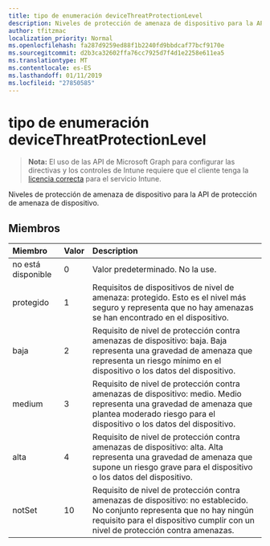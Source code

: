 ```yaml
---
title: tipo de enumeración deviceThreatProtectionLevel
description: Niveles de protección de amenaza de dispositivo para la API de protección de amenaza de dispositivo.
author: tfitzmac
localization_priority: Normal
ms.openlocfilehash: fa287d9259ed88f1b2240fd9bbdcaf77bcf9170e
ms.sourcegitcommit: d2b3ca32602ffa76cc7925d7f4d1e2258e611ea5
ms.translationtype: MT
ms.contentlocale: es-ES
ms.lasthandoff: 01/11/2019
ms.locfileid: "27850585"
---
```

# <a name="devicethreatprotectionlevel-enum-type"></a>tipo de enumeración deviceThreatProtectionLevel

> **Nota:** El uso de las API de Microsoft Graph para configurar las directivas y los controles de Intune requiere que el cliente tenga la [licencia correcta](https://go.microsoft.com/fwlink/?linkid=839381) para el servicio Intune.

Niveles de protección de amenaza de dispositivo para la API de protección de amenaza de dispositivo.
## <a name="members"></a>Miembros
|Miembro	|Valor|Description|
|:---|:---|:---|
|no está disponible|0|Valor predeterminado. No la use.|
|protegido|1|Requisitos de dispositivos de nivel de amenaza: protegido. Esto es el nivel más seguro y representa que no hay amenazas se han encontrado en el dispositivo.|
|baja|2|Requisito de nivel de protección contra amenazas de dispositivo: baja. Baja representa una gravedad de amenaza que representa un riesgo mínimo en el dispositivo o los datos del dispositivo.|
|medium|3|Requisito de nivel de protección contra amenazas de dispositivo: medio. Medio representa una gravedad de amenaza que plantea moderado riesgo para el dispositivo o los datos del dispositivo.|
|alta|4|Requisito de nivel de protección contra amenazas de dispositivo: alta. Alta representa una gravedad de amenaza que supone un riesgo grave para el dispositivo o los datos del dispositivo.|
|notSet|10|Requisito de nivel de protección contra amenazas de dispositivo: no establecido. No conjunto representa que no hay ningún requisito para el dispositivo cumplir con un nivel de protección contra amenazas.|



